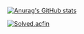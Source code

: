 [![Anurag's GitHub stats](https://github-readme-stats.vercel.app/api?username=fing9&theme=buefy)](https://github.com/anuraghazra/github-readme-stats)

[![Solved.acfin](http://mazassumnida.wtf/api/v2/generate_badge?boj={handle})](https://solved.ac/{handle})

<!--
**fing9/fing9** is a ✨ _special_ ✨ repository because its `README.md` (this file) appears on your GitHub profile.

Here are some ideas to get you started:

- 🔭 I’m currently working on ...
- 🌱 I’m currently learning ...
- 👯 I’m looking to collaborate on ...
- 🤔 I’m looking for help with ...
- 💬 Ask me about ...
- 📫 How to reach me: ...
- 😄 Pronouns: ...
- ⚡ Fun fact: ...
-->
